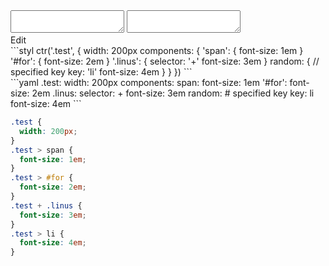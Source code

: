 <div data-size="450" class="code-cont" data-example="basic">
    <div class="code">
        <div class="code-wrap">
            <textarea id="stylus"></textarea>
            <textarea id="css"></textarea>
            <div class="edit-code">
                <span>Edit</span>
            </div>
        </div>
    </div>
</div>


<div data-size="450" data-examples="stylus"></div>
```styl
ctr('.test', {
  width: 200px
  components: {
    'span': {
      font-size: 1em
    }
    '#for': {
      font-size: 2em
    }
    '.linus': {
      selector: '+'
      font-size: 3em
    }
    random: {
      // specified key
      key: 'li'
      font-size: 4em
    }
  }
})
```

<div data-size="450" data-examples="yaml"></div>
```yaml
.test:
  width: 200px
  components:
    span:
      font-size: 1em
    '#for':
      font-size: 2em
    .linus:
      selector: +
      font-size: 3em
    random:
      # specified key
      key: li
      font-size: 4em
```

```css
.test {
  width: 200px;
}
.test > span {
  font-size: 1em;
}
.test > #for {
  font-size: 2em;
}
.test + .linus {
  font-size: 3em;
}
.test > li {
  font-size: 4em;
}
```
<div class="cf"></div>
